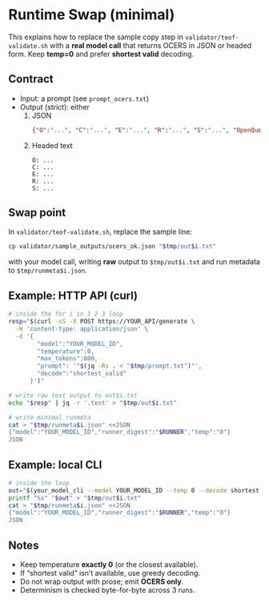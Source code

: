 # Runtime Swap (minimal)

This explains how to replace the sample copy step in `validator/teof-validate.sh` with a **real model call** that returns OCERS in JSON or headed form. Keep **temp=0** and prefer **shortest valid** decoding.

## Contract
- Input: a prompt (see `prompt_ocers.txt`)
- Output (strict): either
  1) JSON
     ```json
     {"O":"...", "C":"...", "E":"...", "R":"...", "S":"...", "OpenQuestions":""}
     ```
  2) Headed text
     ```
     O: ...
     C: ...
     E: ...
     R: ...
     S: ...
     ```

## Swap point
In `validator/teof-validate.sh`, replace the sample line:
```bash
cp validator/sample_outputs/ocers_ok.json "$tmp/out$i.txt"
```
with your model call, writing **raw** output to `$tmp/out$i.txt` and run metadata to `$tmp/runmeta$i.json`.

## Example: HTTP API (curl)
```bash
# inside the for i in 1 2 3 loop
resp="$(curl -sS -X POST https://YOUR_API/generate \
  -H 'content-type: application/json' \
  -d '{
        "model":"YOUR_MODEL_ID",
        "temperature":0,
        "max_tokens":800,
        "prompt": '"$(jq -Rs . < "$tmp/prompt.txt")"',
        "decode":"shortest_valid"
      }')"

# write raw text output to out$i.txt
echo "$resp" | jq -r '.text' > "$tmp/out$i.txt"

# write minimal runmeta
cat > "$tmp/runmeta$i.json" <<JSON
{"model":"YOUR_MODEL_ID","runner_digest":"$RUNNER","temp":"0"}
JSON
```

## Example: local CLI
```bash
# inside the loop
out="$(your_model_cli --model YOUR_MODEL_ID --temp 0 --decode shortest < "$tmp/prompt.txt")"
printf "%s" "$out" > "$tmp/out$i.txt"
cat > "$tmp/runmeta$i.json" <<JSON
{"model":"YOUR_MODEL_ID","runner_digest":"$RUNNER","temp":"0"}
JSON
```

## Notes
- Keep temperature **exactly 0** (or the closest available).
- If “shortest valid” isn’t available, use greedy decoding.
- Do not wrap output with prose; emit **OCERS only**.
- Determinism is checked byte-for-byte across 3 runs.
